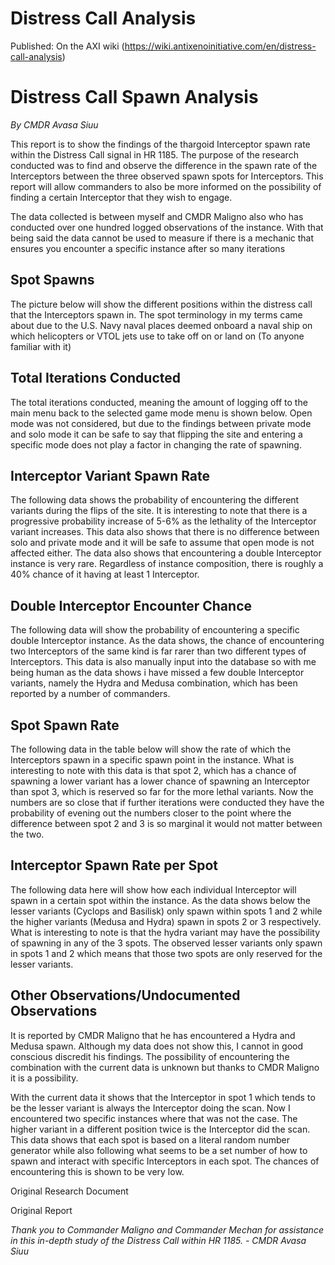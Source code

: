 # Distress Call Analysis

Published: On the AXI wiki (https://wiki.antixenoinitiative.com/en/distress-call-analysis)

# Distress Call Spawn Analysis

*By CMDR Avasa Siuu*

This report is to show the findings of the thargoid Interceptor spawn rate within the Distress Call signal in HR 1185. The purpose of the research conducted was to find and observe the difference in the spawn rate of the Interceptors between the three observed spawn spots for Interceptors. This report will allow commanders to also be more informed on the possibility of finding a certain Interceptor that they wish to engage.

The data collected is between myself and CMDR Maligno also who has conducted over one hundred logged observations of the instance. With that being said the data cannot be used to measure if there is a mechanic that ensures you encounter a specific instance after so many iterations

## Spot Spawns

The picture below will show the different positions within the distress call that the Interceptors spawn in. The spot terminology in my terms came about due to the U.S. Navy naval places deemed onboard a naval ship on which helicopters or VTOL jets use to take off on or land on (To anyone familiar with it)

## Total Iterations Conducted

The total iterations conducted, meaning the amount of logging off to the main menu back to the selected game mode menu is shown below. Open mode was not considered, but due to the findings between private mode and solo mode it can be safe to say that flipping the site and entering a specific mode does not play a factor in changing the rate of spawning.

## Interceptor Variant Spawn Rate

The following data shows the probability of encountering the different variants during the flips of the site. It is interesting to note that there is a progressive probability increase of 5-6% as the lethality of the Interceptor variant increases. This data also shows that there is no difference between solo and private mode and it will be safe to assume that open mode is not affected either. The data also shows that encountering a double Interceptor instance is very rare. Regardless of instance composition, there is roughly a 40% chance of it having at least 1 Interceptor.

## Double Interceptor Encounter Chance

The following data will show the probability of encountering a specific double Interceptor instance. As the data shows, the chance of encountering two Interceptors of the same kind is far rarer than two different types of Interceptors. This data is also manually input into the database so with me being human as the data shows i have missed a few double Interceptor variants, namely the Hydra and Medusa combination, which has been reported by a number of commanders.

## **Spot Spawn Rate**

The following data in the table below will show the rate of which the Interceptors spawn in a specific spawn point in the instance. What is interesting to note with this data is that spot 2, which has a chance of spawning a lower variant has a lower chance of spawning an Interceptor than spot 3, which is reserved so far for the more lethal variants. Now the numbers are so close that if further iterations were conducted they have the probability of evening out the numbers closer to the point where the difference between spot 2 and 3 is so marginal it would not matter between the two.

## Interceptor Spawn Rate per Spot

The following data here will show how each individual Interceptor will spawn in a certain spot within the instance. As the data shows below the lesser variants (Cyclops and Basilisk) only spawn within spots 1 and 2 while the higher variants (Medusa and Hydra) spawn in spots 2 or 3 respectively. What is interesting to note is that the hydra variant may have the possibility of spawning in any of the 3 spots. The observed lesser variants only spawn in spots 1 and 2 which means that those two spots are only reserved for the lesser variants.

## Other Observations/Undocumented Observations

It is reported by CMDR Maligno that he has encountered a Hydra and Medusa spawn. Although my data does not show this, I cannot in good conscious discredit his findings. The possibility of encountering the combination with the current data is unknown but thanks to CMDR Maligno it is a possibility.

With the current data it shows that the Interceptor in spot 1 which tends to be the lesser variant is always the Interceptor doing the scan. Now I encountered two specific instances where that was not the case. The higher variant in a different position twice is the Interceptor did the scan. This data shows that each spot is based on a literal random number generator while also following what seems to be a set number of how to spawn and interact with specific Interceptors in each spot. The chances of encountering this is shown to be very low.

Original Research Document

Original Report

*Thank you to Commander Maligno and Commander Mechan for assistance in this in-depth study of the Distress Call within HR 1185. - CMDR Avasa Siuu*